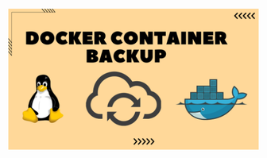 ![image alt](https://github.com/AdhmAbdein/Container-backup/blob/f480c06d7a9535eaeb443da6778e106d1eb0a920/image.png)
